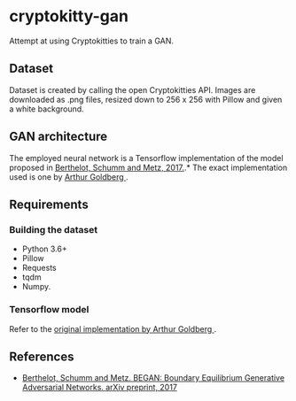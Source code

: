 # cryptokitty-gan
Attempt at using Cryptokitties to train a GAN.

## Dataset

Dataset is created by calling the open Cryptokitties API. Images are downloaded as .png files, resized down to 256 x 256 with Pillow and given a white background.

## GAN architecture

The employed neural network is a Tensorflow implementation of the model proposed in [Berthelot, Schumm and Metz, 2017.](#references).* The exact implementation used is one by [Arthur Goldberg ](https://github.com/artcg/BEGAN).

## Requirements

### Building the dataset
* Python 3.6+
* Pillow 
* Requests
* tqdm
* Numpy.

### Tensorflow model
Refer to the [original implementation by Arthur Goldberg ](https://github.com/artcg/BEGAN).

## References

* [Berthelot, Schumm and Metz. BEGAN: Boundary Equilibrium Generative Adversarial Networks. arXiv preprint, 2017](https://arxiv.org/abs/1703.10717)
